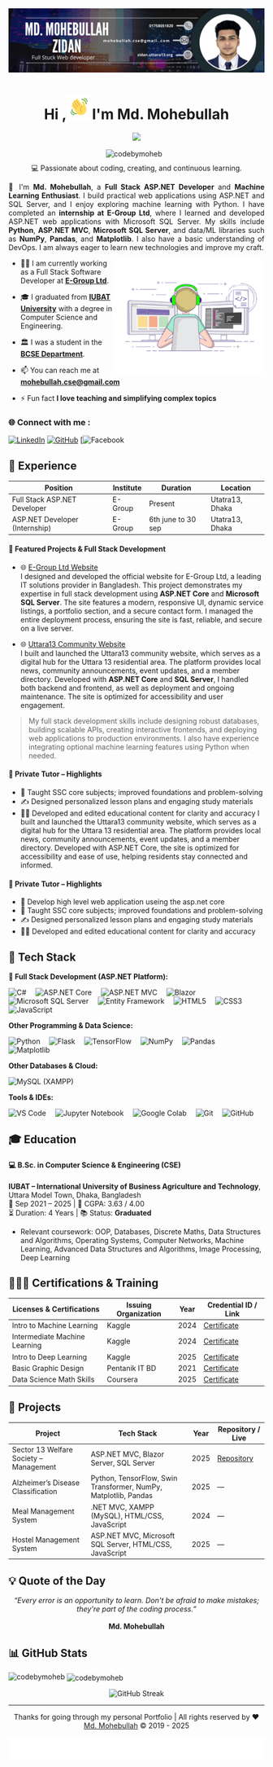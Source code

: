 <!--Banar Section Start-->

<img src="assets/img/mohebullah_github-bannar.png" alt="Banner" />

<!--Banar Section End-->


<!--Title & Typography Section End-->
<h1 align="center">Hi ,<img src="./assets/img/Wave.gif" height="50px" width="50px">I'm Md. Mohebullah</h1>

<p align="center">
    <img src="https://readme-typing-svg.herokuapp.com/?font=Righteous&size=20&center=true&vCenter=true&width=435&height=70&duration=4000&lines=Full+Stack+ASP.NET+Developer;Machine+Learning+Enthusiast;welcome+to+my+profile;"/>
<!--Title & Typography Section End-->

<!-- Profile View Section Start -->
<div align="center" style="display: flex; align-items: center; justify-content: center; margin-bottom: 10px;">
  <img src="https://komarev.com/ghpvc/?username=codebymoheb&label=Profile%20views&color=0e75b6&style=flat" alt="codebymoheb" style="margin-right: 10px;"/>
</div>
<div align="center" style="display: flex; align-items: center; justify-content: center; margin-bottom: 10px;">
   <span>💻 Passionate about coding, creating, and continuous learning.</span>
</div>
<!-- Profile View Section End -->

<!-- Header subtitle area start -->
<div style="text-align: justify; margin: 0 auto; max-width: 800px;">
  <p>
     👋 I'm <strong>Md. Mohebullah</strong>, a <strong>Full Stack ASP.NET Developer</strong> and <strong>Machine Learning Enthusiast</strong>. I build practical web applications using ASP.NET and SQL Server, and I enjoy exploring machine learning with Python. I have completed an <strong>internship at E-Group Ltd</strong>, where I learned and developed ASP.NET web applications with Microsoft SQL Server. My skills include <strong>Python</strong>, <strong>ASP.NET MVC</strong>, <strong>Microsoft SQL Server</strong>, and data/ML libraries such as <strong>NumPy</strong>, <strong>Pandas</strong>, and <strong>Matplotlib</strong>. I also have a basic understanding of DevOps. I am always eager to learn new technologies and improve my craft.
  </p>
</div>
<!-- Header subtitle area end -->

<!-- Header subtitle area end -->

<!--Body Right Section start-->
<img align="right" alt="coding" width="300" src="./assets/img/live-coding.gif">
<!--Body Right Section End-->

<!--Body Left Section Start-->

- 👨‍💻 I am currently working as a Full Stack Software Developer at **[E-Group Ltd](https://e-groupltd.com/)**.

- 🎓 I graduated from **[IUBAT University](https://iubat.edu/)** with a degree in Computer Science and Engineering.

- 🏛️ I was a student in the **[BCSE Department](https://cse.iubat.edu/)**.

- 📫 You can reach me at **<mohebullah.cse@gmail.com>**

- ⚡ Fun fact **I love teaching and simplifying complex topics**
<!--Body Left Section End-->

<!--Connect with me Section Start-->
<h3 align="left"> 🌐 Connect with me :</h3>

[![LinkedIn](https://img.shields.io/badge/LinkedIn-%230077B5.svg?logo=linkedin&logoColor=white)](https://linkedin.com/in/codebymoheb)
[![GitHub](https://img.shields.io/badge/GitHub-%23121011.svg?logo=github&logoColor=white)](https://github.com/codebymoheb)
[![Facebook](www.facebook.com/zidan.cse)

<!--Connect with me Section End-->

## 💼 Experience

| Position                         | Institute |   Duration       | Location            | 
| -------------------------------- | --------- | ---------------- | --------------------| 
| Full Stack ASP.NET Developer     |  E-Group  |    Present       | Utatra13, Dhaka     | 
| ASP.NET Developer (Internship)   |  E-Group  |6th june to 30 sep| Utatra13, Dhaka     | 


#### 🚀 Featured Projects & Full Stack Development

- 🌐 [E-Group Ltd Website](https://e-groupltd.com)  
  I designed and developed the official website for E-Group Ltd, a leading IT solutions provider in Bangladesh. This project demonstrates my expertise in full stack development using **ASP.NET Core** and **Microsoft SQL Server**. The site features a modern, responsive UI, dynamic service listings, a portfolio section, and a secure contact form. I managed the entire deployment process, ensuring the site is fast, reliable, and secure on a live server.

- 🌐 [Uttara13 Community Website](https://uttara13.org)  
  I built and launched the Uttara13 community website, which serves as a digital hub for the Uttara 13 residential area. The platform provides local news, community announcements, event updates, and a member directory. Developed with **ASP.NET Core** and **SQL Server**, I handled both backend and frontend, as well as deployment and ongoing maintenance. The site is optimized for accessibility and user engagement.

> My full stack development skills include designing robust databases, building scalable APIs, creating interactive frontends, and deploying web applications to production environments. I also have experience integrating optional machine learning features using Python when needed.

#### 🎯 Private Tutor – Highlights

- 📘 Taught SSC core subjects; improved foundations and problem-solving
- ✍️ Designed personalized lesson plans and engaging study materials
- 🧑‍🏫 Developed and edited educational content for clarity and accuracy
  I built and launched the Uttara13 community website, which serves as a digital hub for the Uttara 13 residential area. The platform provides local news, community announcements, event updates, and a member directory. Developed with ASP.NET Core, the site is optimized for accessibility and ease of use, helping residents stay connected and informed.

#### 🎯 Private Tutor – Highlights

- 🧠 Develop high level web application useing the asp.net core
- 📘 Taught SSC core subjects; improved foundations and problem-solving
- ✍️ Designed personalized lesson plans and engaging study materials
- 🧑‍🏫 Developed and edited educational content for clarity and accuracy

<!-- Developer Hub section start -->

## 🧰 Tech Stack

**🌟 Full Stack Development (ASP.NET Platform):**

<p>
  <img src="https://img.shields.io/badge/C%23-239120?style=for-the-badge&logo=c-sharp&logoColor=white" alt="C#" />&emsp;
  <img src="https://img.shields.io/badge/ASP.NET_Core-512BD4?style=for-the-badge&logo=.net&logoColor=white" alt="ASP.NET Core" />&emsp;
  <img src="https://img.shields.io/badge/ASP.NET_MVC-5C2D91?style=for-the-badge&logo=.net&logoColor=white" alt="ASP.NET MVC" />&emsp;
  <img src="https://img.shields.io/badge/Blazor-512BD4?style=for-the-badge&logo=blazor&logoColor=white" alt="Blazor" />&emsp;
  <img src="https://img.shields.io/badge/Microsoft%20SQL%20Server-CC2927?style=for-the-badge&logo=microsoft%20sql%20server&logoColor=white" alt="Microsoft SQL Server" />&emsp;
  <img src="https://img.shields.io/badge/Entity_Framework-512BD4?style=for-the-badge&logo=.net&logoColor=white" alt="Entity Framework" />&emsp;
  <img src="https://img.shields.io/badge/HTML5-E34F26?style=for-the-badge&logo=html5&logoColor=white" alt="HTML5" />&emsp;
  <img src="https://img.shields.io/badge/CSS3-1572B6?style=for-the-badge&logo=css3&logoColor=white" alt="CSS3" />&emsp;
  <img src="https://img.shields.io/badge/JavaScript-F7DF1E?style=for-the-badge&logo=javascript&logoColor=black" alt="JavaScript" />
</p>

**Other Programming & Data Science:**

<p>
  <img src="https://img.shields.io/badge/python-3670A0.svg?style=for-the-badge&logo=python&logoColor=ffdd54" alt="Python" />&emsp;
  <img src="https://img.shields.io/badge/Flask-000000.svg?style=for-the-badge&logo=flask&logoColor=white" alt="Flask" />&emsp;
  <img src="https://img.shields.io/badge/TensorFlow-FF6F00.svg?style=for-the-badge&logo=tensorflow&logoColor=white" alt="TensorFlow" />&emsp;
  <img src="https://img.shields.io/badge/numpy-013243.svg?style=for-the-badge&logo=numpy&logoColor=white" alt="NumPy" />&emsp;
  <img src="https://img.shields.io/badge/pandas-150458.svg?style=for-the-badge&logo=pandas&logoColor=white" alt="Pandas" />&emsp;
  <img src="https://img.shields.io/badge/Matplotlib-11557c.svg?style=for-the-badge" alt="Matplotlib" />
</p>

**Other Databases & Cloud:**

<p>
  <img src="https://img.shields.io/badge/mysql-4479A1.svg?style=for-the-badge&logo=mysql&logoColor=white" alt="MySQL (XAMPP)" />
</p>

**Tools & IDEs:**

<p>
  <img src="https://img.shields.io/badge/VS_Code-007ACC?style=for-the-badge&logo=visual-studio-code&logoColor=white" alt="VS Code" />&emsp;
  <img src="https://img.shields.io/badge/Jupyter-FA0F00?style=for-the-badge&logo=jupyter&logoColor=white" alt="Jupyter Notebook" />&emsp;
  <img src="https://img.shields.io/badge/Google%20Colab-F9AB00?style=for-the-badge&logo=googlecolab&logoColor=white" alt="Google Colab" />&emsp;
  <img src="https://img.shields.io/badge/git-%23F05033.svg?style=for-the-badge&logo=git&logoColor=white" alt="Git" />&emsp;
  <img src="https://img.shields.io/badge/github-%23121011.svg?style=for-the-badge&logo=github&logoColor=white" alt="GitHub" />
</p>

<!-- Developer Hub section end -->

## 🎓 Education

#### 💻 B.Sc. in Computer Science & Engineering (CSE)

**IUBAT – International University of Business Agriculture and Technology**, Uttara Model Town, Dhaka, Bangladesh  
📅 Sep 2021 – 2025      | 🎯 CGPA: 3.63 / 4.00  
⏳ Duration: 4 Years    | 📚 Status: **Graduated**

- Relevant coursework: OOP, Databases, Discrete Maths, Data Structures and Algorithms, Operating Systems, Computer Networks, Machine Learning, Advanced Data Structures and Algorithms, Image Processing, Deep Learning

<!--Certification Section Start-->

## 👨🏻‍🎓 Certifications & Training

| Licenses & Certifications              | Issuing Organization | Year | Credential ID / Link |
| -------------------------------------- | -------------------- | ---- | -------------------- |
| Intro to Machine Learning              | Kaggle               | 2024 |   [Certificate](https://www.kaggle.com/learn/certification/mdmohebullah/intro-to-machine-learning)   
| Intermediate Machine Learning          | Kaggle               | 2024 |   [Certificate](https://www.kaggle.com/learn/certification/mdmohebullah/intermediate-machine-learning)           
| Intro to Deep Learning                 | Kaggle               | 2025 |   [Certificate](https://www.kaggle.com/learn/intro-to-deep-learning)                              
| Basic Graphic Design                   | Pentanik IT BD       | 2021 |   [Certificate](https://drive.google.com/file/d/1JP2pzU7PZLxd7WYA-m33qhqWbVUm4_lg/view)
| Data Science Math Skills               | Coursera             | 2025 |   [Certificate](https://www.coursera.org/account/accomplishments/verify/8WHPVSVIP498?utm_source=link&utm_medium=certificate&utm_content=cert_image&utm_campaign=sharing_cta&utm_product=course)

<!--Certification Section end-->

## 🧪 Projects

| Project                                   | Tech Stack                                                        | Year | Repository / Live |
| ----------------------------------------- | ----------------------------------------------------------------- | ---- | ----------------- |
| Sector 13 Welfare Society – Management    | ASP.NET MVC, Blazor Server, SQL Server                            | 2025 | [Repository](https://github.com/CodeByMoheb/Sector-13-wllfare-socity-project) |
| Alzheimer’s Disease Classification        | Python, TensorFlow, Swin Transformer, NumPy, Matplotlib, Pandas   | 2025 | —                 |
| Meal Management System                    | .NET MVC, XAMPP (MySQL), HTML/CSS, JavaScript                     | 2024 | —                 |
| Hostel Management System                  | ASP.NET MVC, Microsoft SQL Server, HTML/CSS, JavaScript           | 2025 | —                 |

## 💡 Quote of the Day

<div align="center">
  <em>“Every error is an opportunity to learn. Don't be afraid to make mistakes; they're part of the coding process.”</em>  
  <br/><br/>
  <strong>  Md. Mohebullah</strong>
</div>

## 📊 GitHub Stats

<p><img align="left" src="https://github-readme-stats.vercel.app/api/top-langs?username=codebymoheb&show_icons=true&locale=en&layout=compact" alt="codebymoheb" /></p>

<p>&nbsp;<img align="center" src="https://github-readme-stats.vercel.app/api?username=codebymoheb&show_icons=true&locale=en" alt="codebymoheb" /></p>

<p align="center">
  <img src="https://github-readme-streak-stats.herokuapp.com/?user=codebymoheb" alt="GitHub Streak" />
</p>

<!-- footer section start -->
<hr>
<p align="center" target="_blank">Thanks for going through my personal Portfolio | All rights reserved by ❤️ <a href="https://www.linkedin.com/in/codebymoheb/">Md. Mohebullah</a> © 2019 - 2025</p>

![logo](./assets/img/footer%20img.svg)

<!-- footer section end -->

